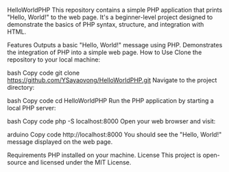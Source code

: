HelloWorldPHP
This repository contains a simple PHP application that prints "Hello, World!" to the web page. It's a beginner-level project designed to demonstrate the basics of PHP syntax, structure, and integration with HTML.

Features
Outputs a basic "Hello, World!" message using PHP.
Demonstrates the integration of PHP into a simple web page.
How to Use
Clone the repository to your local machine:

bash
Copy code
git clone https://github.com/YSayaovong/HelloWorldPHP.git
Navigate to the project directory:

bash
Copy code
cd HelloWorldPHP
Run the PHP application by starting a local PHP server:

bash
Copy code
php -S localhost:8000
Open your web browser and visit:

arduino
Copy code
http://localhost:8000
You should see the "Hello, World!" message displayed on the web page.

Requirements
PHP installed on your machine.
License
This project is open-source and licensed under the MIT License.
